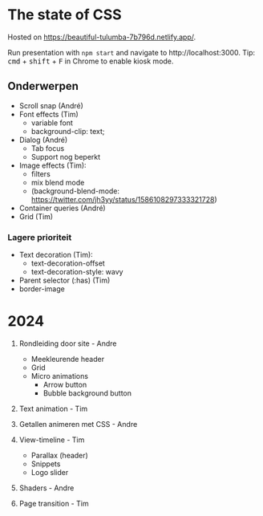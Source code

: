 # The state of CSS

Hosted on https://beautiful-tulumba-7b796d.netlify.app/.

Run presentation with `npm start` and navigate to http://localhost:3000. Tip: <kbd>cmd</kbd> + <kbd>shift</kbd> + <kbd>F</kbd> in Chrome to enable kiosk mode.

## Onderwerpen

- Scroll snap (André)
- Font effects (Tim)
   - variable font
   - background-clip: text;
- Dialog (André)
   - Tab focus
   - Support nog beperkt
- Image effects (Tim):
   - filters
   - mix blend mode
   - (background-blend-mode: https://twitter.com/jh3yy/status/1586108297333321728)
- Container queries (André)
- Grid (Tim)

### Lagere prioriteit

- Text decoration (Tim):
   - text-decoration-offset
   - text-decoration-style: wavy
- Parent selector (:has) (Tim)
- border-image

# 2024

1. Rondleiding door site - Andre
   - Meekleurende header
   - Grid
   - Micro animations
     - Arrow button
     - Bubble background button

2. Text animation - Tim

3. Getallen animeren met CSS - Andre

4. View-timeline - Tim
	- Parallax (header)
	- Snippets
	- Logo slider

5. Shaders - Andre

6. Page transition - Tim